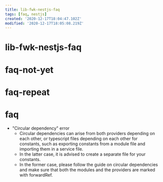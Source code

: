 ```yaml
---
title: lib-fwk-nestjs-faq
tags: [faq, nestjs]
created: '2020-12-17T18:04:47.102Z'
modified: '2020-12-17T18:05:08.219Z'
---
```


# lib-fwk-nestjs-faq

# faq-not-yet

# faq-repeat

# faq

 

- "Circular dependency" error
  - Circular dependencies can arise from both providers depending on each other, or typescript files depending on each other for constants, such as exporting constants from a module file and importing them in a service file.
  - In the latter case, it is advised to create a separate file for your constants. 
  - In the former case, please follow the guide on circular dependencies and make sure that both the modules and the providers are marked with forwardRef.
